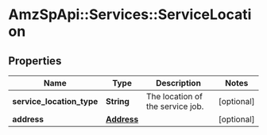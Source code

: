# AmzSpApi::Services::ServiceLocation

## Properties
Name | Type | Description | Notes
------------ | ------------- | ------------- | -------------
**service_location_type** | **String** | The location of the service job. | [optional] 
**address** | [**Address**](Address.md) |  | [optional] 

